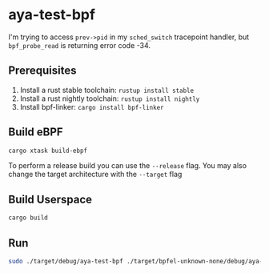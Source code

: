 # aya-test-bpf

I'm trying to access `prev->pid` in my `sched_switch` tracepoint handler, but `bpf_probe_read` is returning error code -34.

## Prerequisites

1. Install a rust stable toolchain: `rustup install stable`
1. Install a rust nightly toolchain: `rustup install nightly`
1. Install bpf-linker: `cargo install bpf-linker`

## Build eBPF

```bash
cargo xtask build-ebpf
```

To perform a release build you can use the `--release` flag.
You may also change the target architecture with the `--target` flag

## Build Userspace

```bash
cargo build
```

## Run

```bash
sudo ./target/debug/aya-test-bpf ./target/bpfel-unknown-none/debug/aya-test-bpf
```